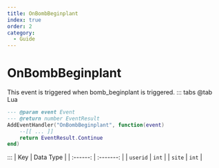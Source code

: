 ```yaml
---
title: OnBombBeginplant
index: true
order: 2
category:
  - Guide
---
```


# OnBombBeginplant
This event is triggered when bomb_beginplant is triggered.
::: tabs
@tab Lua
```lua
--- @param event Event
--- @return number EventResult
AddEventHandler("OnBombBeginplant", function(event)
    --[[ ... ]]
    return EventResult.Continue
end)
```

:::
|    Key   | Data Type |
| :------: | :-------: |
| `userid` |   `int`   |
|  `site`  |   `int`   |